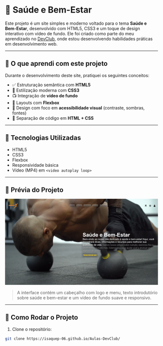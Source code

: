 # 🌿 Saúde e Bem-Estar

Este projeto é um site simples e moderno voltado para o tema **Saúde e Bem-Estar**, desenvolvido com HTML5, CSS3 e um toque de design interativo com vídeo de fundo. Ele foi criado como parte do meu aprendizado no [DevClub](https://devclub.com.br), onde estou desenvolvendo habilidades práticas em desenvolvimento web.

---

## 🧠 O que aprendi com este projeto

Durante o desenvolvimento deste site, pratiquei os seguintes conceitos:

- ✅ Estruturação semântica com **HTML5**
- 🎨 Estilização moderna com **CSS3**
- 📺 Integração de **vídeo de fundo**
- 🧱 Layouts com **Flexbox**
- 🎯 Design com foco em **acessibilidade visual** (contraste, sombras, fontes)
- 🧪 Separação de código em **HTML + CSS**

---

## 🚀 Tecnologias Utilizadas

- HTML5
- CSS3
- Flexbox
- Responsividade básica
- Vídeo (MP4) em `<video autoplay loop>`

---

## 📸 Prévia do Projeto

![preview](./imgs/imagem-interface.png)

> A interface contém um cabeçalho com logo e menu, texto introdutório sobre saúde e bem-estar e um vídeo de fundo suave e responsivo.

---

## 📁 Como Rodar o Projeto

1. Clone o repositório:
```bash
git clone https://isaquep-06.github.io/Aulas-DevClub/

